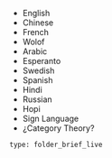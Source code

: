 * English
* Chinese
* French
* Wolof
* Arabic
* Esperanto
* Swedish
* Spanish
* Hindi
* Russian
* Hopi
* Sign Language
* ¿Category Theory?
 
```ccard
type: folder_brief_live
```
 
